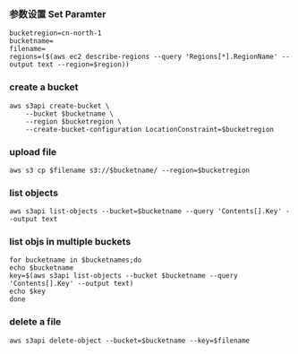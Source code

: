 
### 参数设置 Set Paramter
```
bucketregion=cn-north-1
bucketname=
filename=
regions=($(aws ec2 describe-regions --query 'Regions[*].RegionName' --output text --region=$region))
```
###  create a bucket

```
aws s3api create-bucket \
    --bucket $bucketname \
    --region $bucketregion \
    --create-bucket-configuration LocationConstraint=$bucketregion
   ```
###  upload file
```
aws s3 cp $filename s3://$bucketname/ --region=$bucketregion
```
###  list objects
```
aws s3api list-objects --bucket=$bucketname --query 'Contents[].Key' --output text
```
###  list objs in multiple buckets
```
for bucketname in $bucketnames;do
echo $bucketname
key=$(aws s3api list-objects --bucket $bucketname --query 'Contents[].Key' --output text)
echo $key
done
```

###  delete a file
```
aws s3api delete-object --bucket=$bucketname --key=$filename
```
